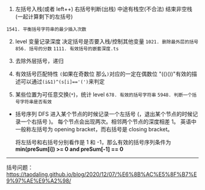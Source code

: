 1. 左括号入栈(或者 left++)
   右括号判断(出栈)
   中途有栈空(不合法)
   结束非空栈(一起计算剩下的左括号)

`1541. 平衡括号字符串的最少插入次数`

2. level 变量记录深度 决定括号是否要入栈/控制其他变量
   `1021. 删除最外层的括号`
   `856. 括号的分数`
   `1111. 有效括号的嵌套深度.ts`
3. 去除外层括号，递归

4. 有效括号匹配特性
   `(`如果在奇数位 那么`)`对应的一定在偶数位
   "(()())"有效的描述可以通过`(i&1)^(s[i]=='(')`来判定

5. 某些位置为可任意交换(`*`)，统计 level
   `678. 有效的括号字符串`
   `5948. 判断一个括号字符串是否有效`

- 括号序列
  DFS 进入某个节点的时候记录一个左括号 (，退出某个节点的时候记录一个右括号 )。
  每个节点会出现两次。相邻两个节点的深度相差 1。
  英语中一般称左括号为 opening bracket，而右括号是 closing bracket。

  将左括号和右括号分别看作是 1 和 -1，那么有效的括号序列条件为
  **min(preSum[i]) >= 0 and preSum[-1] == 0**

---

括号问题：
https://taodaling.github.io/blog/2020/12/07/%E6%8B%AC%E5%8F%B7%E9%97%AE%E9%A2%98/
